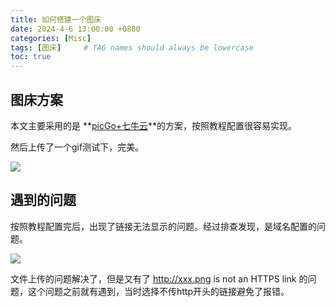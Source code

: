```yaml
---
title: 如何搭建一个图床
date: 2024-4-6 13:00:00 +0800
categories: [Misc]
tags: [图床]     # TAG names should always be lowercase
toc: true
---
```


## 图床方案

本文主要采用的是 **[picGo+七牛云](https://picgo.github.io/PicGo-Doc/zh/guide/config.html#%E5%9F%BA%E6%9C%AC%E6%93%8D%E4%BD%9C%E9%A2%84%E8%A7%88)**的方案，按照教程配置很容易实现。

然后上传了一个gif测试下，完美。

![](https://sbighb8sj.hn-bkt.clouddn.com/动画.gif)





## 遇到的问题

按照教程配置完后，出现了链接无法显示的问题。经过排查发现，是域名配置的问题。

![](https://sbighb8sj.hn-bkt.clouddn.com/Snipaste_2024-04-06_18-11-01.png)



文件上传的问题解决了，但是又有了 http://xxx.png is not an HTTPS link 的问题，这个问题之前就有遇到，当时选择不传http开头的链接避免了报错。



